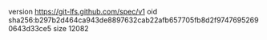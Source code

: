 version https://git-lfs.github.com/spec/v1
oid sha256:b297b2d464ca943de8897632cab22afb657705fb8d2f97476952690643d33ce5
size 12082
